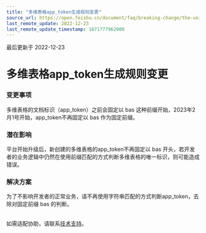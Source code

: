 ```yaml
---
title: "多维表格app_token生成规则变更"
source_url: https://open.feishu.cn/document/faq/breaking-change/the-unique-identifier-of-bitable-generation-rule-adjustment
last_remote_update: 2022-12-23
last_remote_update_timestamp: 1671777962000
---
```

最后更新于 2022-12-23

# 多维表格app_token生成规则变更
### 变更事项
多维表格的文档标识（app_token）之前会固定以 bas 这种前缀开始，2023年2月1号开始，app_token不再固定以 bas 作为固定前缀。

### 潜在影响
平台开始升级后，新创建的多维表格的app_token不再固定以 bas 开头，若开发者的业务逻辑中仍然在使用前缀匹配的方式判断多维表格的唯一标识，则可能造成错误。
### 解决方案
为了不影响开发者的正常业务，请不再使用字符串匹配的方式判断app_token，去除对固定前缀 bas 的判断。

<br> 如需适配协助，请联系[技术支持](https://applink.feishu.cn/TLJsX982)。
